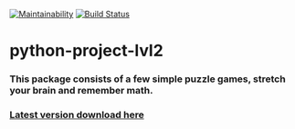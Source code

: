 [![Maintainability](https://api.codeclimate.com/v1/badges/67902e4998249efb97a2/maintainability)](https://codeclimate.com/github/DemetriusStorm/python-project-lvl2/maintainability)
[![Build Status](https://travis-ci.com/travis-ci/travis-web.svg?branch=master)](https://travis-ci.com/travis-ci/travis-web)

# python-project-lvl2
### This package consists of a few simple puzzle games, stretch your brain and remember math.
### [Latest version download here](https://test.pypi.org/project/demetriusstorm-gendiff/)
